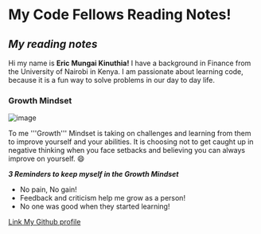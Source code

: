 # My Code Fellows Reading Notes!
## *My reading notes*

Hi my name is **Eric Mungai Kinuthia!** I have a background in Finance from the University of Nairobi in Kenya. I am passionate about learning code, because it is a fun way to solve problems in our day to day life.

### Growth Mindset

![image](https://user-images.githubusercontent.com/110691414/187344860-40aa5623-3801-4ca5-8dad-a05252ae4735.png)


To me '''Growth''' Mindset is taking on challenges and learning from them to improve yourself and your abilities. It is choosing not to get caught up in negative thinking when you face setbacks and believing you can always improve on yourself. :smile:

***3 Reminders to keep myself in the Growth Mindset***

- No pain, No gain!
- Feedback and criticism help me grow as a person!
- No one was good when they started learning!

[Link My Github profile](https://ericmungai97.github.io/reading-notes/)
